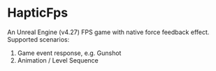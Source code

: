 # HapticFps
An Unreal Engine (v4.27) FPS game with native force feedback effect. 
Supported scenarios:
1. Game event response, e.g. Gunshot
2. Animation / Level Sequence
